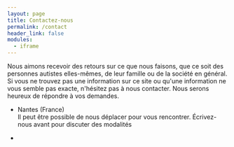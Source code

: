 ```yaml
---
layout: page
title: Contactez-nous
permalink: /contact
header_link: false
modules:
  - iframe
---
```


Nous aimons recevoir des retours sur ce que nous faisons, que ce soit des personnes autistes elles-mêmes, de leur famille ou de la société en général.
Si vous ne trouvez pas une information sur ce site ou qu'une information ne vous semble pas exacte, n'hésitez pas à nous contacter. Nous serons heureux de répondre à vos demandes.


<ul class="contact">
 <li class="postal"><p>Nantes (France)<br /><span class="small">Il peut être possible de nous déplacer pour vous rencontrer. Écrivez-nous avant pour discuter des modalités</span></p></li>
 <li class="email"><amp-iframe width="320" height="50" sandbox="allow-scripts" src="/html/email.html"><amp-img layout="fixed" width="320" height="50" src="/html/email.png" placeholder></amp-img></amp-iframe></li>
</ul>


